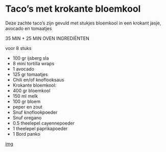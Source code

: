 # Taco’s met krokante bloemkool
Deze zachte taco’s zijn gevuld met stukjes bloemkool in een krokant jasje, avocado en tomaatjes

35 MIN + 25 MIN OVEN
INGREDIËNTEN

voor 8 stuks

* 100 gr ijsberg sla
* 8 mini tortilla wraps
* 1 avocado
* 125 gr tomaatjes
* Chili en/of knoflooksaus
* Krokante bloemkool:
* 400 gr bloemkool
* 150 ml melk
* 100 gr bloem
* peper en zout
* Snuf knoflookpoeder
* Snuf oregano
* 0.5 theelepel cayennepoeder
* 1 theelepel paprikapoeder
* 1 Bord panko

[img](https://www.leukerecepten.nl/wp-content/uploads/2019/03/wraps-bloemkoolnuggets.jpg)
